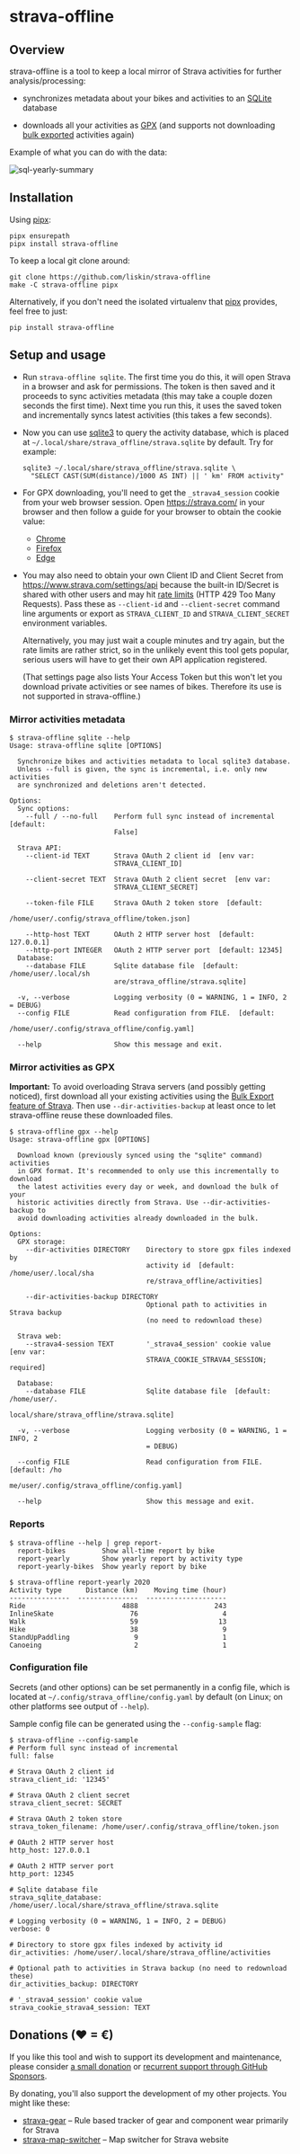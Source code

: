 # strava-offline

## Overview

strava-offline is a tool to keep a local mirror of Strava activities for
further analysis/processing:

* synchronizes metadata about your bikes and activities to an [SQLite][]
  database

* downloads all your activities as [GPX][] (and supports not downloading [bulk
  exported][strava-bulk-export] activities again)

[SQLite]: https://www.sqlite.org/
[GPX]: https://en.wikipedia.org/wiki/GPS_Exchange_Format

Example of what you can do with the data:

![sql-yearly-summary](https://user-images.githubusercontent.com/300342/94435822-ec3e5a00-019b-11eb-84db-01d61eacfb56.png)

## Installation

Using [pipx][]:

```
pipx ensurepath
pipx install strava-offline
```

To keep a local git clone around:

```
git clone https://github.com/liskin/strava-offline
make -C strava-offline pipx
```

Alternatively, if you don't need the isolated virtualenv that [pipx][]
provides, feel free to just:

```
pip install strava-offline
```

[pipx]: https://github.com/pypa/pipx

## Setup and usage

* Run `strava-offline sqlite`. The first time you do this, it will open Strava
  in a browser and ask for permissions. The token is then saved and it
  proceeds to sync activities metadata (this may take a couple dozen seconds
  the first time). Next time you run this, it uses the saved token and
  incrementally syncs latest activities (this takes a few seconds).

* Now you can use [sqlite3][] to query the activity database, which is placed
  at `~/.local/share/strava_offline/strava.sqlite` by default. Try for example:

  ```
  sqlite3 ~/.local/share/strava_offline/strava.sqlite \
  ​  "SELECT CAST(SUM(distance)/1000 AS INT) || ' km' FROM activity"
  ```

* For GPX downloading, you'll need to get the `_strava4_session` cookie from
  your web browser session. Open <https://strava.com/> in your browser and
  then follow a guide for your browser to obtain the cookie value:

  * [Chrome](https://developers.google.com/web/tools/chrome-devtools/storage/cookies)
  * [Firefox](https://developer.mozilla.org/en-US/docs/Tools/Storage_Inspector)
  * [Edge](https://docs.microsoft.com/en-us/microsoft-edge/devtools-guide-chromium/storage/cookies)

* You may also need to obtain your own Client ID and Client Secret from
  <https://www.strava.com/settings/api> because the built-in ID/Secret is
  shared with other users and may hit [rate limits][] (HTTP 429 Too Many
  Requests). Pass these as `--client-id` and `--client-secret` command line
  arguments or export as `STRAVA_CLIENT_ID` and `STRAVA_CLIENT_SECRET`
  environment variables.

  Alternatively, you may just wait a couple minutes and try again, but the
  rate limits are rather strict, so in the unlikely event this tool gets
  popular, serious users will have to get their own API application
  registered.

  (That settings page also lists Your Access Token but this won't let you
  download private activities or see names of bikes. Therefore its use is not
  supported in strava-offline.)

[sqlite3]: https://manpages.debian.org/buster/sqlite3/sqlite3.1.en.html
[rate limits]: http://developers.strava.com/docs/rate-limits/

### Mirror activities metadata

    $ strava-offline sqlite --help
    Usage: strava-offline sqlite [OPTIONS]
    
      Synchronize bikes and activities metadata to local sqlite3 database.
      Unless --full is given, the sync is incremental, i.e. only new activities
      are synchronized and deletions aren't detected.
    
    Options:
      Sync options: 
        --full / --no-full    Perform full sync instead of incremental  [default:
                              False]
    
      Strava API: 
        --client-id TEXT      Strava OAuth 2 client id  [env var:
                              STRAVA_CLIENT_ID]
    
        --client-secret TEXT  Strava OAuth 2 client secret  [env var:
                              STRAVA_CLIENT_SECRET]
    
        --token-file FILE     Strava OAuth 2 token store  [default:
                              /home/user/.config/strava_offline/token.json]
    
        --http-host TEXT      OAuth 2 HTTP server host  [default: 127.0.0.1]
        --http-port INTEGER   OAuth 2 HTTP server port  [default: 12345]
      Database: 
        --database FILE       Sqlite database file  [default: /home/user/.local/sh
                              are/strava_offline/strava.sqlite]
    
      -v, --verbose           Logging verbosity (0 = WARNING, 1 = INFO, 2 = DEBUG)
      --config FILE           Read configuration from FILE.  [default:
                              /home/user/.config/strava_offline/config.yaml]
    
      --help                  Show this message and exit.

### Mirror activities as GPX

**Important:** To avoid overloading Strava servers (and possibly getting
noticed), first download all your existing activities using the [Bulk Export
feature of Strava][strava-bulk-export]. Then use `--dir-activities-backup` at
least once to let strava-offline reuse these downloaded files.

[strava-bulk-export]: https://support.strava.com/hc/en-us/articles/216918437-Exporting-your-Data-and-Bulk-Export#Bulk

    $ strava-offline gpx --help
    Usage: strava-offline gpx [OPTIONS]
    
      Download known (previously synced using the "sqlite" command) activities
      in GPX format. It's recommended to only use this incrementally to download
      the latest activities every day or week, and download the bulk of your
      historic activities directly from Strava. Use --dir-activities-backup to
      avoid downloading activities already downloaded in the bulk.
    
    Options:
      GPX storage: 
        --dir-activities DIRECTORY    Directory to store gpx files indexed by
                                      activity id  [default: /home/user/.local/sha
                                      re/strava_offline/activities]
    
        --dir-activities-backup DIRECTORY
                                      Optional path to activities in Strava backup
                                      (no need to redownload these)
    
      Strava web: 
        --strava4-session TEXT        '_strava4_session' cookie value  [env var:
                                      STRAVA_COOKIE_STRAVA4_SESSION; required]
    
      Database: 
        --database FILE               Sqlite database file  [default: /home/user/.
                                      local/share/strava_offline/strava.sqlite]
    
      -v, --verbose                   Logging verbosity (0 = WARNING, 1 = INFO, 2
                                      = DEBUG)
    
      --config FILE                   Read configuration from FILE.  [default: /ho
                                      me/user/.config/strava_offline/config.yaml]
    
      --help                          Show this message and exit.

### Reports

    $ strava-offline --help | grep report-
      report-bikes         Show all-time report by bike
      report-yearly        Show yearly report by activity type
      report-yearly-bikes  Show yearly report by bike

```
$ strava-offline report-yearly 2020
Activity type      Distance (km)    Moving time (hour)
---------------  ---------------  --------------------
Ride                        4888                   243
InlineSkate                   76                     4
Walk                          59                    13
Hike                          38                     9
StandUpPaddling                9                     1
Canoeing                       2                     1
```

### Configuration file

Secrets (and other options) can be set permanently in a config file,
which is located at `~/.config/strava_offline/config.yaml` by default
(on Linux; on other platforms see output of `--help`).

Sample config file can be generated using the `--config-sample` flag:

    $ strava-offline --config-sample
    # Perform full sync instead of incremental
    full: false
    
    # Strava OAuth 2 client id
    strava_client_id: '12345'
    
    # Strava OAuth 2 client secret
    strava_client_secret: SECRET
    
    # Strava OAuth 2 token store
    strava_token_filename: /home/user/.config/strava_offline/token.json
    
    # OAuth 2 HTTP server host
    http_host: 127.0.0.1
    
    # OAuth 2 HTTP server port
    http_port: 12345
    
    # Sqlite database file
    strava_sqlite_database: /home/user/.local/share/strava_offline/strava.sqlite
    
    # Logging verbosity (0 = WARNING, 1 = INFO, 2 = DEBUG)
    verbose: 0
    
    # Directory to store gpx files indexed by activity id
    dir_activities: /home/user/.local/share/strava_offline/activities
    
    # Optional path to activities in Strava backup (no need to redownload these)
    dir_activities_backup: DIRECTORY
    
    # '_strava4_session' cookie value
    strava_cookie_strava4_session: TEXT

## Donations (♥ = €)

If you like this tool and wish to support its development and maintenance,
please consider [a small donation](https://www.paypal.me/lisknisi/10EUR) or
[recurrent support through GitHub Sponsors](https://github.com/sponsors/liskin).

By donating, you'll also support the development of my other projects. You
might like these:

* [strava-gear](https://github.com/liskin/strava-gear) – Rule based tracker of gear and component wear primarily for Strava
* [strava-map-switcher](https://github.com/liskin/strava-map-switcher) – Map switcher for Strava website
